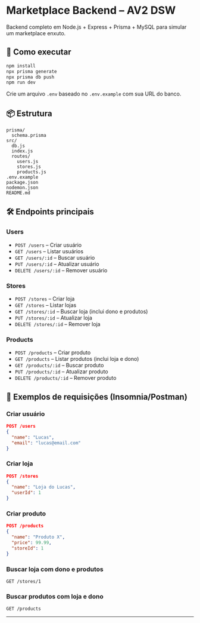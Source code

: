 # Marketplace Backend – AV2 DSW

Backend completo em Node.js + Express + Prisma + MySQL para simular um marketplace enxuto.

## 🚀 Como executar

```bash
npm install
npx prisma generate
npx prisma db push
npm run dev
```

Crie um arquivo `.env` baseado no `.env.example` com sua URL do banco.

## 📦 Estrutura

```
prisma/
  schema.prisma
src/
  db.js
  index.js
  routes/
    users.js
    stores.js
    products.js
.env.example
package.json
nodemon.json
README.md
```

## 🛠️ Endpoints principais

### Users

- `POST /users` – Criar usuário
- `GET /users` – Listar usuários
- `GET /users/:id` – Buscar usuário
- `PUT /users/:id` – Atualizar usuário
- `DELETE /users/:id` – Remover usuário

### Stores

- `POST /stores` – Criar loja
- `GET /stores` – Listar lojas
- `GET /stores/:id` – Buscar loja (inclui dono e produtos)
- `PUT /stores/:id` – Atualizar loja
- `DELETE /stores/:id` – Remover loja

### Products

- `POST /products` – Criar produto
- `GET /products` – Listar produtos (inclui loja e dono)
- `GET /products/:id` – Buscar produto
- `PUT /products/:id` – Atualizar produto
- `DELETE /products/:id` – Remover produto

## 🧪 Exemplos de requisições (Insomnia/Postman)

### Criar usuário

```json
POST /users
{
  "name": "Lucas",
  "email": "lucas@email.com"
}
```

### Criar loja

```json
POST /stores
{
  "name": "Loja do Lucas",
  "userId": 1
}
```

### Criar produto

```json
POST /products
{
  "name": "Produto X",
  "price": 99.99,
  "storeId": 1
}
```

### Buscar loja com dono e produtos

```
GET /stores/1
```

### Buscar produtos com loja e dono

```
GET /products
```

---